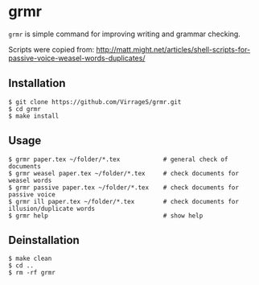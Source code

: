# grmr

`grmr` is simple command for improving writing and grammar checking.

Scripts were copied from: http://matt.might.net/articles/shell-scripts-for-passive-voice-weasel-words-duplicates/


## Installation

```
$ git clone https://github.com/VirrageS/grmr.git
$ cd grmr
$ make install
```


## Usage

```
$ grmr paper.tex ~/folder/*.tex            # general check of documents
$ grmr weasel paper.tex ~/folder/*.tex     # check documents for weasel words
$ grmr passive paper.tex ~/folder/*.tex    # check documents for passive voice
$ grmr ill paper.tex ~/folder/*.tex        # check documents for illusion/duplicate words
$ grmr help                                # show help
```


## Deinstallation

```
$ make clean
$ cd ..
$ rm -rf grmr
```
